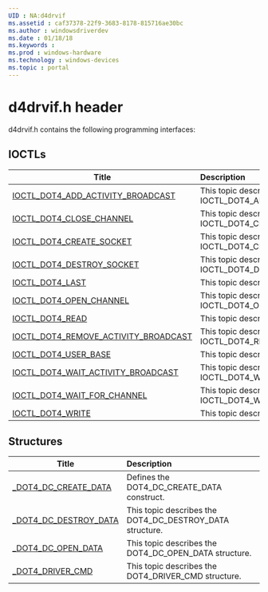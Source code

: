 ```yaml
---
UID : NA:d4drvif
ms.assetid : caf37378-22f9-3683-8178-815716ae30bc
ms.author : windowsdriverdev
ms.date : 01/18/18
ms.keywords : 
ms.prod : windows-hardware
ms.technology : windows-devices
ms.topic : portal
---
```


# d4drvif.h header



d4drvif.h contains the following programming interfaces:




## IOCTLs
| Title | Description |
| ---- |:---- |
| [IOCTL_DOT4_ADD_ACTIVITY_BROADCAST](ni-d4drvif-ioctl_dot4_add_activity_broadcast.md) | This topic describes IOCTL_DOT4_ADD_ACTIVITY_BROADCAST. |
| [IOCTL_DOT4_CLOSE_CHANNEL](ni-d4drvif-ioctl_dot4_close_channel.md) | This topic describes IOCTL_DOT4_CLOSE_CHANNEL. |
| [IOCTL_DOT4_CREATE_SOCKET](ni-d4drvif-ioctl_dot4_create_socket.md) | This topic describes IOCTL_DOT4_CREATE_SOCKET. |
| [IOCTL_DOT4_DESTROY_SOCKET](ni-d4drvif-ioctl_dot4_destroy_socket.md) | This topic describes IOCTL_DOT4_DESTROY_SOCKET. |
| [IOCTL_DOT4_LAST](ni-d4drvif-ioctl_dot4_last.md) | This topic describes IOCTL_DOT4_LAST. |
| [IOCTL_DOT4_OPEN_CHANNEL](ni-d4drvif-ioctl_dot4_open_channel.md) | This topic describes IOCTL_DOT4_OPEN_CHANNEL. |
| [IOCTL_DOT4_READ](ni-d4drvif-ioctl_dot4_read.md) | This topic describes IOCTL_DOT4_READ. |
| [IOCTL_DOT4_REMOVE_ACTIVITY_BROADCAST](ni-d4drvif-ioctl_dot4_remove_activity_broadcast.md) | This topic describes IOCTL_DOT4_REMOVE_ACTIVITY_BROADCAST. |
| [IOCTL_DOT4_USER_BASE](ni-d4drvif-ioctl_dot4_user_base.md) | This topic describes IOCTL_DOT4_USER_BASE. |
| [IOCTL_DOT4_WAIT_ACTIVITY_BROADCAST](ni-d4drvif-ioctl_dot4_wait_activity_broadcast.md) | This topic describes IOCTL_DOT4_WAIT_ACTIVITY_BROADCAST. |
| [IOCTL_DOT4_WAIT_FOR_CHANNEL](ni-d4drvif-ioctl_dot4_wait_for_channel.md) | This topic describes IOCTL_DOT4_WAIT_FOR_CHANNEL. |
| [IOCTL_DOT4_WRITE](ni-d4drvif-ioctl_dot4_write.md) | This topic describes IOCTL_DOT4_WRITE. |




## Structures
| Title | Description |
| ---- |:---- |
| [_DOT4_DC_CREATE_DATA](ns-d4drvif-_dot4_dc_create_data.md) | Defines the DOT4_DC_CREATE_DATA construct. |
| [_DOT4_DC_DESTROY_DATA](ns-d4drvif-_dot4_dc_destroy_data.md) | This topic describes the DOT4_DC_DESTROY_DATA structure. |
| [_DOT4_DC_OPEN_DATA](ns-d4drvif-_dot4_dc_open_data.md) | This topic describes the DOT4_DC_OPEN_DATA structure. |
| [_DOT4_DRIVER_CMD](ns-d4drvif-_dot4_driver_cmd.md) | This topic describes the DOT4_DRIVER_CMD structure. |